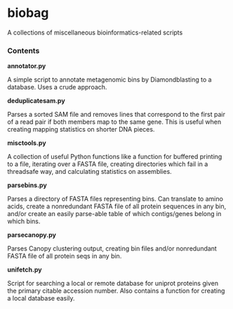 # biobag

A collections of miscellaneous bioinformatics-related scripts

### Contents

__annotator.py__

A simple script to annotate metagenomic bins by Diamondblasting to a database. Uses a crude approach.

__deduplicatesam.py__

Parses a sorted SAM file and removes lines that correspond to the first pair of a read pair if both members map to the same gene.
This is useful when creating mapping statistics on shorter DNA pieces.

__misctools.py__

A collection of useful Python functions like a function for buffered printing to a file, iterating over a FASTA file,
creating directories which fail in a threadsafe way, and calculating statistics on assemblies.

__parsebins.py__

Parses a directory of FASTA files representing bins.
Can translate to amino acids, create a nonredundant FASTA file of all protein sequences in any bin,
and/or create an easily parse-able table of which contigs/genes belong in which bins.

__parsecanopy.py__

Parses Canopy clustering output, creating bin files and/or nonredundant FASTA file of all protein seqs in any bin.

__unifetch.py__

Script for searching a local or remote database for uniprot proteins given the primary citable accession number.
Also contains a function for creating a local database easily.
